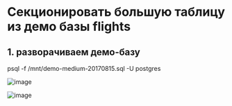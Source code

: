 # Секционировать большую таблицу из демо базы flights

## 1. разворачиваем демо-базу

psql -f /mnt/demo-medium-20170815.sql -U postgres

![image](https://github.com/AKhabarov/Otus-HomeWork/assets/40095258/c5d37765-38d9-4572-b031-95d98fa17b0e)

![image](https://github.com/AKhabarov/Otus-HomeWork/assets/40095258/203d2be9-4efa-4ba9-89b7-4afbe44389cc)

